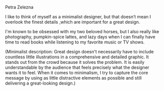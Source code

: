 Petra Zelezna

I like to think of myself as a minimalist designer, but that doesn’t mean I overlook the finest details ,which are important for a great design.

I'm known to be obsessed with my two beloved horses, but I also really like photography, pumpkin-spice lattes, and lazy days when I can finally have time to read books while listening to my favorite music or TV shows.

(Minimalist description: Great design doesn't necessarily have to include countless little illustrations in a comprehensive and detailed graphic. It stands out from the crowd because it solves the problem. It is easily understandable by the audience that feels precisely what the designer wants it to feel. 
When it comes to minimalism, I try to capture the core message by using as little distractive elements as possible and still delivering a great-looking design.)
